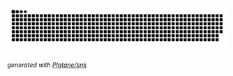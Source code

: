 <picture>
  <source media="(prefers-color-scheme: dark)" srcset="https://raw.githubusercontent.com/derfleck/derfleck/output/github-contribution-grid-snake-dark.svg">
  <source media="(prefers-color-scheme: light)" srcset="https://raw.githubusercontent.com/derfleck/derfleck/output/github-contribution-grid-snake.svg">
  <img alt="github contribution grid snake animation" src="https://raw.githubusercontent.com/derfleck/derfleck/output/github-contribution-grid-snake.svg">
</picture>

_generated with [Platane/snk](https://github.com/Platane/snk)_
